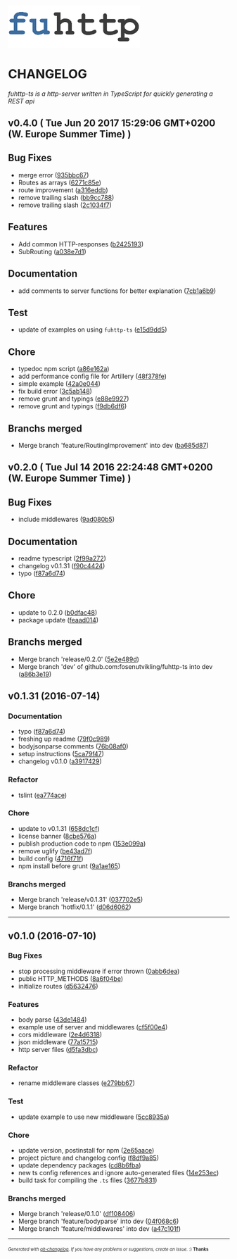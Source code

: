 <img width="300px" src="./media/fuhttp.png" />

# CHANGELOG

_fuhttp-ts is a http-server written in TypeScript for quickly generating a REST api_

## v0.4.0 ( Tue Jun 20 2017 15:29:06 GMT+0200 (W. Europe Summer Time) )


## Bug Fixes
  - merge error
  ([935bbc67](git@github.com:fosenutvikling/fuHTTP-ts.git/commit/935bbc6722d6f1549e4489eb93ec3c8e5521089a))
  - Routes as arrays
  ([6271c85e](git@github.com:fosenutvikling/fuHTTP-ts.git/commit/6271c85e5b6906e7f43c5d7f7692a3231b5a255c))
  - route improvement
  ([a316eddb](git@github.com:fosenutvikling/fuHTTP-ts.git/commit/a316eddb8ce7c84deb182b39bc531504181a0b13))
  - remove trailing slash
  ([bb9cc788](git@github.com:fosenutvikling/fuHTTP-ts.git/commit/bb9cc788bce183af362b5fec3e4fb000e2195565))
  - remove trailing slash
  ([2c1034f7](git@github.com:fosenutvikling/fuHTTP-ts.git/commit/2c1034f7e479138dc9266cbee93b38276f71cf37))




## Features
  - Add common HTTP-responses
  ([b2425193](git@github.com:fosenutvikling/fuHTTP-ts.git/commit/b24251932f150610636599fcd1245f503126cf9f))
  - SubRouting
  ([a038e7d1](git@github.com:fosenutvikling/fuHTTP-ts.git/commit/a038e7d1e0b9e5bf84de84968e8278c49dbb4ff9))




## Documentation
  - add comments to server functions for better explanation
  ([7cb1a6b9](git@github.com:fosenutvikling/fuHTTP-ts.git/commit/7cb1a6b91c43b8c55ffa35ec5f3324935260f8dc))




## Test
  - update of examples on using `fuhttp-ts`
  ([e15d9dd5](git@github.com:fosenutvikling/fuHTTP-ts.git/commit/e15d9dd58b21ed94c6b802711e2f3a86ddd9c685))




## Chore
  - typedoc npm script
  ([a86e162a](git@github.com:fosenutvikling/fuHTTP-ts.git/commit/a86e162a70ee99ffbb939020f1c93f1c72e529e7))
  - add performance config file for Artillery
  ([48f378fe](git@github.com:fosenutvikling/fuHTTP-ts.git/commit/48f378fe523492a4372c4e61404710dc61ffd7f8))
  - simple example
  ([42a0e044](git@github.com:fosenutvikling/fuHTTP-ts.git/commit/42a0e04446e7bb900b0d813a1981e7b698c95f73))
  - fix build error
  ([3c5ab148](git@github.com:fosenutvikling/fuHTTP-ts.git/commit/3c5ab148a8c8ff5525c9cb92f6d0e7314d2b3e68))
  - remove grunt and typings
  ([e88e9927](git@github.com:fosenutvikling/fuHTTP-ts.git/commit/e88e9927f7d65731bb8f9ad0aeb7191394d1cc38))
  - remove grunt and typings
  ([f9db6df6](git@github.com:fosenutvikling/fuHTTP-ts.git/commit/f9db6df61ae1ef1d741a088f5d46163757afb29a))



## Branchs merged
  - Merge branch 'feature/RoutingImprovement' into dev
  ([ba685d87](git@github.com:fosenutvikling/fuHTTP-ts.git/commit/ba685d8775e82ccd582530a2c7bdb887156b0341))


## v0.2.0 ( Tue Jul 14 2016 22:24:48 GMT+0200 (W. Europe Summer Time) )


## Bug Fixes
   - include middlewares
  ([9ad080b5](git@github.com:fosenutvikling/fuHTTP-ts.git/commit/9ad080b5678bdba563cf23adecc4ba2ba026f8ae))




## Documentation
  - readme typescript
  ([2f99a272](git@github.com:fosenutvikling/fuHTTP-ts.git/commit/2f99a2727fa84be71bb3bb84be40dc5b4387350a))
  - changelog v0.1.31
  ([f90c4424](git@github.com:fosenutvikling/fuHTTP-ts.git/commit/f90c4424d9f752d406cfa4550a2bf7a94ef43600))
  - typo
  ([f87a6d74](git@github.com:fosenutvikling/fuHTTP-ts.git/commit/f87a6d749e6a2665c818ee8e6880c51a05624b1d))




## Chore
  - update to 0.2.0
  ([b0dfac48](git@github.com:fosenutvikling/fuHTTP-ts.git/commit/b0dfac4869b2bcbd94157adc2af51276c6da6d7b))
  - package update
  ([feaad014](git@github.com:fosenutvikling/fuHTTP-ts.git/commit/feaad01422c9fa492242580993096f32d2badd9e))




## Branchs merged
  - Merge branch 'release/0.2.0'
  ([5e2e489d](git@github.com:fosenutvikling/fuHTTP-ts.git/commit/5e2e489d49c324f142bed98281d9825252fd8d80))
  - Merge branch 'dev' of github.com:fosenutvikling/fuhttp-ts into dev
  ([a86b3e19](git@github.com:fosenutvikling/fuHTTP-ts.git/commit/a86b3e195b61a03e28a8021471dcdda7b07e65b9))




##  v0.1.31 (2016-07-14)

### Documentation

- typo
  ([f87a6d74](git@github.com:fosenutvikling/fuHTTP-ts.git/commit/f87a6d749e6a2665c818ee8e6880c51a05624b1d))
- freshing up readme
  ([79f0c989](git@github.com:fosenutvikling/fuHTTP-ts.git/commit/79f0c989ed9c07b7c8d2d37dc49d59ca97ece2df))
- bodyjsonparse comments
  ([76b08af0](git@github.com:fosenutvikling/fuHTTP-ts.git/commit/76b08af09da1f9b7b8b5e87e528937d52d973c5f))
- setup instructions
  ([5ca79f47](git@github.com:fosenutvikling/fuHTTP-ts.git/commit/5ca79f473c2bf57db051ca2e5fe0b65850747b10))
- changelog v0.1.0
  ([a3917429](git@github.com:fosenutvikling/fuHTTP-ts.git/commit/a391742961100663862aabc2250b25f5d0963f07))


### Refactor

- tslint
  ([ea774ace](git@github.com:fosenutvikling/fuHTTP-ts.git/commit/ea774ace2691e0d119473bc19832ac6cfc311d48))


### Chore

- update to v0.1.31
  ([658dc1cf](git@github.com:fosenutvikling/fuHTTP-ts.git/commit/658dc1cf31dc624c96eed8be9e0c65bf3ec678e8))
- license banner
  ([8cbe576a](git@github.com:fosenutvikling/fuHTTP-ts.git/commit/8cbe576a1f8388cdf5c6abfcfab7df8d18151c20))
- publish production code to npm
  ([153e099a](git@github.com:fosenutvikling/fuHTTP-ts.git/commit/153e099a24b016f71f6d4cd36073f4d587203567))
- remove uglify
  ([be43ad7f](git@github.com:fosenutvikling/fuHTTP-ts.git/commit/be43ad7f084c07f244afe9e08aba5eb944aec5b9))
- build config
  ([4716f71f](git@github.com:fosenutvikling/fuHTTP-ts.git/commit/4716f71f5c493f643ccabba6ca9dbfd3fdd0ec72))
- npm install before grunt
  ([9a1ae165](git@github.com:fosenutvikling/fuHTTP-ts.git/commit/9a1ae16516f86a04cdea20966c8ba70dcdf7b4a7))


### Branchs merged

- Merge branch 'release/v0.1.31'
  ([037702e5](git@github.com:fosenutvikling/fuHTTP-ts.git/commit/037702e591d788b38c0e9ffaeebc1c21a63cf5c0))
- Merge branch 'hotfix/0.1.1'
  ([d06d6062](git@github.com:fosenutvikling/fuHTTP-ts.git/commit/d06d60620709aaca1662e6c4f744e5d411d3c4b1))

---

## v0.1.0 (2016-07-10)

### Bug Fixes

- stop processing middleware if error thrown
  ([0abb6dea](git@github.com:fosenutvikling/fuHTTP-ts.git/commit/0abb6dea85b13a5a53f70b3a71bb8ad2ed164569))
- public HTTP_METHODS
  ([8a6f04be](git@github.com:fosenutvikling/fuHTTP-ts.git/commit/8a6f04beb658839ce0ad5bc96f660a4ea0e6984d))
- initialize routes
  ([d5632476](git@github.com:fosenutvikling/fuHTTP-ts.git/commit/d563247640bbe308367869049ecf2d7452055be5))


### Features

- body parse
  ([43de1484](git@github.com:fosenutvikling/fuHTTP-ts.git/commit/43de1484cb0aa4f50060dc2505b114844796ae7f))
- example use of server and middlewares
  ([cf5f00e4](git@github.com:fosenutvikling/fuHTTP-ts.git/commit/cf5f00e4f817be7edfe6fe92f5402f52a03715e0))
- cors middleware
  ([2e4d6318](git@github.com:fosenutvikling/fuHTTP-ts.git/commit/2e4d6318dd44f63211ea1fce01844e2d04468fa1))
- json middleware
  ([77a15715](git@github.com:fosenutvikling/fuHTTP-ts.git/commit/77a15715cd1d9ca8893669cfecc39cc10aaf8fcc))
- http server files
  ([d5fa3dbc](git@github.com:fosenutvikling/fuHTTP-ts.git/commit/d5fa3dbcd992778d8b43993ca657c8c77744df7c))


### Refactor

- rename middleware classes
  ([e279bb67](git@github.com:fosenutvikling/fuHTTP-ts.git/commit/e279bb676e9a949a967ab96146e61a7c5fc295ff))


### Test

- update example to use new middleware
  ([5cc8935a](git@github.com:fosenutvikling/fuHTTP-ts.git/commit/5cc8935a22a0fe46b8fc2b295618ab96736da7a3))


### Chore

- update version, postinstall for npm
  ([2e65aace](git@github.com:fosenutvikling/fuHTTP-ts.git/commit/2e65aace0b3cdda79e626d263dddf11bc11cac91))
- project picture and changelog config
  ([f8df9a85](git@github.com:fosenutvikling/fuHTTP-ts.git/commit/f8df9a85e403dbf453965944bbbd077f2eac01db))
- update dependency packages
  ([cd8b6fba](git@github.com:fosenutvikling/fuHTTP-ts.git/commit/cd8b6fba7295c7fd9ff3bc8dcf9e7b54a3b099fa))
- new ts config references and ignore auto-generated files
  ([14e253ec](git@github.com:fosenutvikling/fuHTTP-ts.git/commit/14e253ec71ecd24a64cdb3931ac7b68b06cdcf07))
- build task for compiling the `.ts` files
  ([3677b831](git@github.com:fosenutvikling/fuHTTP-ts.git/commit/3677b8313e95f31bba52fe93949da1da7ee6425d))


### Branchs merged

- Merge branch 'release/0.1.0'
  ([df108406](git@github.com:fosenutvikling/fuHTTP-ts.git/commit/df1084060243e3711639ac5a1b797273823ca013))
- Merge branch 'feature/bodyparse' into dev
  ([04f068c6](git@github.com:fosenutvikling/fuHTTP-ts.git/commit/04f068c6fc40160dc291f14e9a0bcbfc751d2f8d))
- Merge branch 'feature/middlewares' into dev
  ([a47c101f](git@github.com:fosenutvikling/fuHTTP-ts.git/commit/a47c101f0bdb3005bf17ff568865075c7a107eab))



---
<sub><sup>*Generated with [git-changelog](https://github.com/rafinskipg/git-changelog). If you have any problems or suggestions, create an issue.* :) **Thanks** </sub></sup>